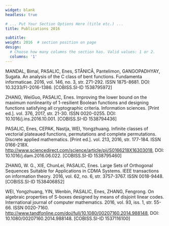 ```yaml
---
widget: blank
headless: true

# ... Put Your Section Options Here (title etc.) ...
title: Publications 2016

subtitle: 
weight: 2016  # section position on page
design:
  # Choose how many columns the section has. Valid values: 1 or 2.
  columns: '1'
---
```


MANDAL, Bimal, PASALIC, Enes, STǍNICǍ, Pantelimon, GANGOPADHYAY, Sugata. An analysis of the C class of bent functions. Fundamenta informaticae. 2016, vol. 146, no. 3, str. 271-292. ISSN 1875-8681. DOI: 10.3233/FI-2016-1386. [COBISS.SI-ID 1538795972]

ZHANG, WeiGuo, PASALIC, Enes. Improving the lower bound on the maximum nonlinearity of 1-resilient Boolean functions and designing functions satisfying all cryptographic criteria. Information sciences. [Print ed.]. vol. 376, 2017, str. 21-30. ISSN 0020-0255. DOI: 10.1016/j.ins.2016.10.001. [COBISS.SI-ID 1538794436]

PASALIC, Enes, CEPAK, Nastja, WEI, Yongzhuang. Infinite classes of vectorial plateaued functions, permutations and complete permutations. Discrete applied mathematics. [Print ed.]. vol. 213, 2016, str. 177-184. ISSN 0166-218X. http://www.sciencedirect.com/science/article/pii/S0166218X16303018, DOI: 10.1016/j.dam.2016.06.022. [COBISS.SI-ID 1538795460]

ZHANG, W. G., XIE, ChunLei, PASALIC, Enes. Large Sets of Orthogonal Sequences Suitable for Applications in CDMA Systems. IEEE transactions on information theory. 2016, vol. 62, no. 6, str. 3757-3767. ISSN 0018-9448. [COBISS.SI-ID 1538406852]

WEI, Yongzhuang, YIN, Wenbin, PASALIC, Enes, ZHANG, Fengrong. On algebraic properties of S-boxes designed by means of disjoint linear codes. International journal of computer mathematics. 2016, vol. 93, iss. 1, str. 55-66. ISSN 0020-7160. http://www.tandfonline.com/doi/full/10.1080/00207160.2014.988148, DOI: 10.1080/00207160.2014.988148. [COBISS.SI-ID 1537116100]